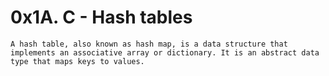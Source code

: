 # 0x1A. C - Hash tables
	A hash table, also known as hash map, is a data structure that implements an associative array or dictionary. It is an abstract data type that maps keys to values.
